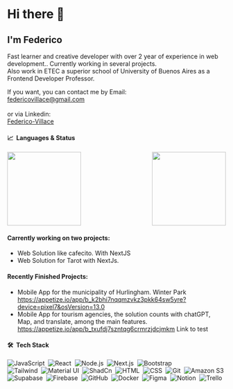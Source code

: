 # Hi there 👋

<!--
**Federico-Villace/Federico-Villace** is a ✨ _special_ ✨ repository because its `README.md` (this file) appears on your GitHub profile.

Here are some ideas to get you started:

- 🔭 I’m currently working on ...
- 🌱 I’m currently learning ...
- 👯 I’m looking to collaborate on ...
- 🤔 I’m looking for help with ...
- 💬 Ask me about ...
- 📫 How to reach me: ...
- 😄 Pronouns: ...
- ⚡ Fun fact: ...
-->
## I'm Federico

Fast learner and creative developer with over 2 year of experience in web development.. Currently working in several projects.
<br />
  Also work in ETEC a superior school of University of Buenos Aires as a Frontend Developer Professor.


If you want, you can contact me by Email:</br> <a href="mailto:federicovillace@gmail.com">federicovillace@gmail.com</a> <br></br>or via Linkedin: </br><a href="https://www.linkedin.com/in/federico-villace/">Federico-Villace</a>


#### 📈 &nbsp;Languages & Status 
<p>
<img height="170px" src="https://github-readme-stats-sigma-five.vercel.app/api/top-langs/?username=Federico-Villace&exclude_repo=,free-for-dev&layout=compact&langs_count=6&theme=radical">
  
  <img height="170px" align="right" src="https://github-readme-stats-sigma-five.vercel.app/api?username=Federico-Villace&sshow_icons=true&theme=radical&count_private=true">
</p>

#### Carrently working on two projects:
- Web Solution like cafecito. With NextJS 
- Web Solution for Tarot with NextJs.

#### Recently Finished Projects:
- Mobile App for the municipality of Hurlingham. Winter Park 
https://appetize.io/app/b_k2bhi7nqqmzvkz3pkk64sw5yre?device=pixel7&osVersion=13.0
- Mobile App for tourism agencies, the solution counts with chatGPT, Map, and translate, among the main features.
 https://appetize.io/app/b_txufdj7szntqg6crmrzjdcjmkm Link to test 
 

#### 🛠 &nbsp;Tech Stack
![JavaScript](https://img.shields.io/badge/-JavaScript-05122A?style=flat&logo=javascript)&nbsp;
![React](https://img.shields.io/badge/-React-05122A?style=flat&logo=react)&nbsp;
![Node.js](https://img.shields.io/badge/-Node.js-05122A?style=flat&logo=node.js)&nbsp;
![Next.js](https://img.shields.io/badge/-NextJs-05122A?style=flat&logo=Next.Js)&nbsp;
![Bootstrap](https://img.shields.io/badge/-Bootstrap-05122A?style=flat&logo=bootstrap&logoColor=563D7C)\
![Tailwind](https://img.shields.io/badge/-Tailwind%20CSS-38B2AC?style=flat&logo=tailwind-css&logoColor=white)&nbsp;
![Material UI](https://img.shields.io/badge/-Material%20UI-0081CB?style=flat&logo=mui&logoColor=white)&nbsp;
![ShadCn](https://img.shields.io/badge/-ShadCn-121212?style=flat&logo=shadcn&logoColor=white)&nbsp;
![HTML](https://img.shields.io/badge/-HTML-05122A?style=flat&logo=HTML5)&nbsp;
![CSS](https://img.shields.io/badge/-CSS-05122A?style=flat&logo=CSS3&logoColor=1572B6)&nbsp;
![Git](https://img.shields.io/badge/-Git-05122A?style=flat&logo=git)&nbsp;
![Amazon S3](https://img.shields.io/badge/-Amazon%20S3-569A31?style=flat&logo=amazon-s3&logoColor=white)&nbsp;
![Supabase](https://img.shields.io/badge/-Supabase-3ECF8E?style=flat&logo=supabase&logoColor=white)&nbsp;
![Firebase](https://img.shields.io/badge/-Firebase-FFCA28?style=flat&logo=firebase&logoColor=white)&nbsp;
![GitHub](https://img.shields.io/badge/-GitHub-05122A?style=flat&logo=github)&nbsp;
![Docker](https://img.shields.io/badge/-Docker-2496ED?style=flat&logo=docker&logoColor=white)&nbsp;
![Figma](https://img.shields.io/badge/-Figma-F24E1E?style=flat&logo=figma&logoColor=white)&nbsp;
![Notion](https://img.shields.io/badge/-Notion-000000?style=flat&logo=notion&logoColor=white)&nbsp;
![Trello](https://img.shields.io/badge/-Trello-0052CC?style=flat&logo=trello&logoColor=white)&nbsp;


  






